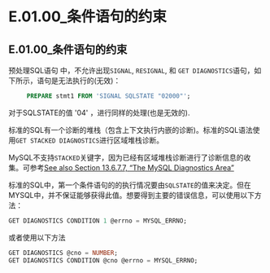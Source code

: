 #  E.01.00_条件语句的约束

## E.01.00_条件语句的约束

预处理SQL语句 中，不允许出现`SIGNAL`, `RESIGNAL`, 和 `GET DIAGNOSTICS`语句，如下所示，语句是无法执行的(无效)：
```sql
     PREPARE stmt1 FROM 'SIGNAL SQLSTATE "02000"';
``` 
对于SQLSTATE的值 '04' ，进行同样的处理(也是无效的).
 
标准的SQL有一个诊断的堆栈（包含上下文执行内嵌的诊断)。标准的SQL语法使用`GET STACKED DIAGNOSTICS`进行区域堆栈诊断。
 
MySQL不支持`STACKED`关键字，因为已经有区域堆栈诊断进行了诊断信息的收集。可参考[See also Section 13.6.7.7, “The MySQL
Diagnostics Area”](./13.06.07_Condition_Handling.md)
 
标准的SQL中，第一个条件语句的的执行情况要由`SQLSTATE`的值来决定。但在MYSQL中，并不保证能够获得此值。想要得到主要的错误信息，可以使用以下方法：
```sql
GET DIAGNOSTICS CONDITION 1 @errno = MYSQL_ERRNO;
``` 
  或者使用以下方法
```sql
GET DIAGNOSTICS @cno = NUMBER;
GET DIAGNOSTICS CONDITION @cno @errno = MYSQL_ERRNO;
``` 